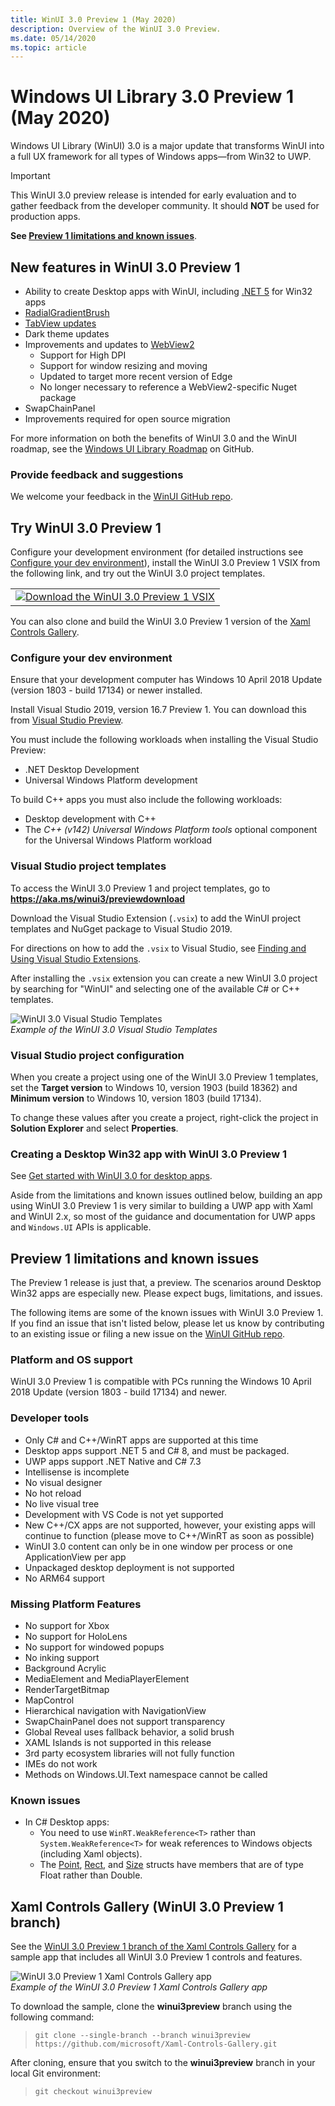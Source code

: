 ```yaml
---
title: WinUI 3.0 Preview 1 (May 2020)
description: Overview of the WinUI 3.0 Preview.
ms.date: 05/14/2020
ms.topic: article
---
```


# Windows UI Library 3.0 Preview 1 (May 2020)

Windows UI Library (WinUI) 3.0 is a major update that transforms WinUI into a full UX framework for all types of Windows apps—from Win32 to UWP.

> [!Important]
> This WinUI 3.0 preview release is intended for early evaluation and to gather feedback from the developer community. It should **NOT** be used for production apps.
>
> **See [Preview 1 limitations and known issues](#preview-1-limitations-and-known-issues)**.
## New features in WinUI 3.0 Preview 1

- Ability to create Desktop apps with WinUI, including [.NET 5](https://github.com/dotnet/core/tree/master/release-notes/5.0) for Win32 apps
- [RadialGradientBrush](/windows/uwp/design/style/brushes#radial-gradient-brushes)
- [TabView updates](/windows/uwp/design/controls-and-patterns/tab-view)
- Dark theme updates
- Improvements and updates to [WebView2](https://docs.microsoft.com/microsoft-edge/hosting/webview2)
  - Support for High DPI
  - Support for window resizing and moving
  - Updated to target more recent version of Edge
  - No longer necessary to reference a WebView2-specific Nuget package
- SwapChainPanel
- Improvements required for open source migration

For more information on both the benefits of WinUI 3.0 and the WinUI roadmap, see the [Windows UI Library Roadmap](https://github.com/microsoft/microsoft-ui-xaml/blob/master/docs/roadmap.md) on GitHub.

### Provide feedback and suggestions

We welcome your feedback in the [WinUI GitHub repo](https://github.com/microsoft/microsoft-ui-xaml/issues/new/choose).

## Try WinUI 3.0 Preview 1

Configure your development environment (for detailed instructions see [Configure your dev environment](#configure-your-dev-environment)), install the WinUI 3.0 Preview 1 VSIX from the following link, and try out the WinUI 3.0 project templates.

<table>
<tr>
<td align="center">
<a href="https://aka.ms/winui3/previewdownload"><img src="images/downloadbuttontx.png" alt="Download the WinUI 3.0 Preview 1 VSIX"/></a>
<!--
<br/>
<a href="https://aka.ms/winui3/previewdownload">Download the WinUI 3.0 Preview 1 VSIX</a>
-->
</td>
</tr>
</table>

You can also clone and build the WinUI 3.0 Preview 1 version of the [Xaml Controls Gallery](#xaml-controls-gallery-winui-30-preview-1-branch).

### Configure your dev environment

Ensure that your development computer has Windows 10 April 2018 Update (version 1803 - build 17134) or newer installed.

Install Visual Studio 2019, version 16.7 Preview 1. You can download this from  [Visual Studio Preview](https://visualstudio.microsoft.com/vs/preview).

You must include the following workloads when installing the Visual Studio Preview:

- .NET Desktop Development
- Universal Windows Platform development

To build C++ apps you must also include the following workloads:

- Desktop development with C++
- The *C++ (v142) Universal Windows Platform tools* optional component for the Universal Windows Platform workload

### Visual Studio project templates

To access the WinUI 3.0 Preview 1 and project templates, go to **https://aka.ms/winui3/previewdownload**

Download the Visual Studio Extension (`.vsix`) to add the WinUI project templates and NuGget package to Visual Studio 2019.

For directions on how to add the `.vsix` to Visual Studio, see [Finding and Using Visual Studio Extensions](https://docs.microsoft.com/visualstudio/ide/finding-and-using-visual-studio-extensions?view=vs-2019#install-without-using-the-manage-extensions-dialog-box).

After installing the `.vsix` extension you can create a new WinUI 3.0 project by searching for "WinUI" and selecting one of the available C# or C++ templates.

![WinUI 3.0 Visual Studio Templates](images/WinUI3Templates.png)<br/>
*Example of the WinUI 3.0 Visual Studio Templates*

### Visual Studio project configuration

When you create a project using one of the WinUI 3.0 Preview 1 templates, set the **Target version** to Windows 10, version 1903 (build 18362) and **Minimum version** to Windows 10, version 1803 (build 17134).

To change these values after you create a project, right-click the project in **Solution Explorer** and select **Properties**.

### Creating a Desktop Win32 app with WinUI 3.0 Preview 1

See [Get started with WinUI 3.0 for desktop apps](get-started-winui3-for-desktop.md).

Aside from the limitations and known issues outlined below, building an app using WinUI 3.0 Preview 1 is very similar to building a UWP app with Xaml and WinUI 2.x, so most of the guidance and documentation for UWP apps and `Windows.UI` APIs is applicable.

## Preview 1 limitations and known issues

The Preview 1 release is just that, a preview. The scenarios around Desktop Win32 apps are especially new. Please expect bugs, limitations, and issues.

The following items are some of the known issues with WinUI 3.0 Preview 1. If you find an issue that isn't listed below, please let us know by contributing to an existing issue or filing a new issue on the [WinUI GitHub repo](https://github.com/microsoft/microsoft-ui-xaml/issues/new/choose).

### Platform and OS support

WinUI 3.0 Preview 1 is compatible with PCs running the Windows 10 April 2018 Update (version 1803 - build 17134) and newer.

### Developer tools

- Only C# and C++/WinRT apps are supported at this time
- Desktop apps support .NET 5 and C# 8, and must be packaged.
- UWP apps support .NET Native and C# 7.3
- Intellisense is incomplete
- No visual designer
- No hot reload
- No live visual tree
- Development with VS Code is not yet supported
- New C++/CX apps are not supported, however, your existing apps will continue to function (please move to C++/WinRT as soon as possible)
- WinUI 3.0 content can only be in one window per process or one ApplicationView per app
- Unpackaged desktop deployment is not supported
- No ARM64 support

### Missing Platform Features

- No support for Xbox
- No support for HoloLens
- No support for windowed popups
- No inking support
- Background Acrylic
- MediaElement and MediaPlayerElement
- RenderTargetBitmap
- MapControl
- Hierarchical navigation with NavigationView
- SwapChainPanel does not support transparency
- Global Reveal uses fallback behavior, a solid brush
- XAML Islands is not supported in this release
- 3rd party ecosystem libraries will not fully function
- IMEs do not work
- Methods on Windows.UI.Text namespace cannot be called

### Known issues

- In C# Desktop apps:
   - You need to use `WinRT.WeakReference<T>` rather than `System.WeakReference<T>` for weak references to Windows objects (including Xaml objects).
   - The [Point](https://docs.microsoft.com/uwp/api/Windows.Foundation.Point), [Rect](https://docs.microsoft.com/uwp/api/Windows.Foundation.Rect), and [Size](https://docs.microsoft.com/uwp/api/Windows.Foundation.Size) structs have members that are of type Float rather than Double.


## Xaml Controls Gallery (WinUI 3.0 Preview 1 branch)

See the [WinUI 3.0 Preview 1 branch of the Xaml Controls Gallery](https://github.com/microsoft/Xaml-Controls-Gallery/tree/winui3preview) for a sample app that includes all WinUI 3.0 Preview 1 controls and features.

![WinUI 3.0 Preview 1 Xaml Controls Gallery app](images/WinUI3XamlControlsGallery.png)<br/>
*Example of the WinUI 3.0 Preview 1 Xaml Controls Gallery app*

To download the sample, clone the **winui3preview** branch using the following command:

> `git clone --single-branch --branch winui3preview https://github.com/microsoft/Xaml-Controls-Gallery.git`

After cloning, ensure that you switch to the **winui3preview** branch in your local Git environment:

> `git checkout winui3preview`
